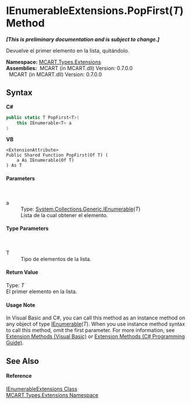 # IEnumerableExtensions.PopFirst(*T*) Method 
 _**\[This is preliminary documentation and is subject to change.\]**_

Devuelve el primer elemento en la lista, quitándolo.

**Namespace:**&nbsp;<a href="a8e71047-44e0-7000-43f0-67a6f5b9758c">MCART.Types.Extensions</a><br />**Assemblies:**&nbsp;&nbsp;MCART (in MCART.dll) Version: 0.7.0.0<br />&nbsp;&nbsp;MCART (in MCART.dll) Version: 0.7.0.0<br />

## Syntax

**C#**<br />
``` C#
public static T PopFirst<T>(
	this IEnumerable<T> a
)

```

**VB**<br />
``` VB
<ExtensionAttribute>
Public Shared Function PopFirst(Of T) ( 
	a As IEnumerable(Of T)
) As T
```


#### Parameters
&nbsp;<dl><dt>a</dt><dd>Type: <a href="http://msdn2.microsoft.com/es-es/library/9eekhta0" target="_blank">System.Collections.Generic.IEnumerable</a>(*T*)<br />Lista de la cual obtener el elemento.</dd></dl>

#### Type Parameters
&nbsp;<dl><dt>T</dt><dd>Tipo de elementos de la lista.</dd></dl>

#### Return Value
Type: *T*<br />El primer elemento en la lista.

#### Usage Note
In Visual Basic and C#, you can call this method as an instance method on any object of type <a href="http://msdn2.microsoft.com/es-es/library/9eekhta0" target="_blank">IEnumerable</a>(*T*). When you use instance method syntax to call this method, omit the first parameter. For more information, see <a href="http://msdn.microsoft.com/en-us/library/bb384936.aspx">Extension Methods (Visual Basic)</a> or <a href="http://msdn.microsoft.com/en-us/library/bb383977.aspx">Extension Methods (C# Programming Guide)</a>.

## See Also


#### Reference
<a href="b12b3254-391f-e729-a551-2fdb7baa0685">IEnumerableExtensions Class</a><br /><a href="a8e71047-44e0-7000-43f0-67a6f5b9758c">MCART.Types.Extensions Namespace</a><br />